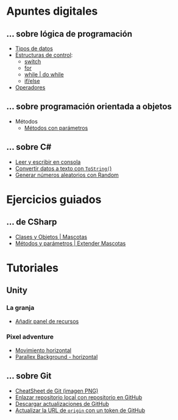 # Apuntes digitales

## <i class="bi bi-file-earmark-code"></i> ... sobre lógica de programación

- [Tipos de datos](programacion/tiposDatos.md)
- [Estructuras de control](programacion/estructurasControl.md):
	- [switch](programacion/infoSwitch.md)
	- [for](programacion/infoFor.md)
	- [while | do while](programacion/infoWhile.md)
	- [if/else](programacion/infoIfElse.md)
- [Operadores](programacion/operadoresBasicos.md)


<!-- 
Operador de incremento ++
Operador de decremento --
Operadores unarios más y menos
Operador de multiplicación *
Operador de división /
Operador de resto %
Operador de suma +
Operador de resta -
Asignación compuesta

Operador de negación lógico !
Operador lógico AND &
Operador IR exclusivo lógico ^
Operador lógico OR |
Operador lógico condicional AND &&
Operador OR lógico condicional ||

Operador de igualdad ==
Operador de desigualdad !=

Operador menor que <
Operador mayor que >
Operador menor o igual que <=
Operador mayor o igual que >=

-->

## <i class="bi bi-journal-code"></i> ... sobre programación orientada a objetos

<!--| - [Clases y Objetos](poo/clasesObjetos.md) -->
<!--| - [Atributos y Métodos](poo/atributosMetodos.md) -->
- Métodos
	- [Métodos con parámetros](poo/parametroMetodos.md)
	<!--| - [Parámetros opcionales](poo/metodosParametrosOpcionales.md) -->
	<!--| - [Sobrecarga de métodos](poo/metodosParametrosOpcionales.md) -->
	<!--| - [Paso de objetos como parámetros](poo/metodosParametrosOpcionales.md) -->
<!--| - [Encapsulamiento](poo/encapsulamiento.md) -->
<!--| - [Herencia](poo/herencia.md) -->
<!--| - [Polimorfismo(poo/polimorfismo.md) -->
<!--| - [Abstracción](poo/abstraccion.md) -->
<!--| - [Constructores y destructores](poo/constructoresDestructores.md) -->
<!--| - [Modificadores de acceso](poo/modificadoresAcceso.md) -->

## <i class="bi bi-journal-text"></i> ... sobre C#

- [Leer y escribir en consola](poo/console.md)
- [Convertir datos a texto con `ToString(`)](poo/toString.md)
- [Generar números aleatorios con Random](ApuntesDigitales/CSharp/infoRandom.md)

<!--

🎮 Orientado a videojuegos: estructuras comunes

	Game Loop básico y su relación con objetos
	Clases base para personajes o entidades (GameObject, Character, etc.)
	Componentes (inspirado en el patrón ECS – Entity Component System)
	Eventos y Delegados (especialmente en C#)
	Uso de interfaces para comportamiento común (ej. IDamageable, ICollectible)
	Herencia vs composición en diseño de entidades

🧰 Estructuras comunes de código en videojuegos

	Singleton (ej. GameManager)
	Factory para generar enemigos o ítems
	State Machine (para IA o animaciones)
	ScriptableObjects (si estás usando Unity)
	Pooling de objetos
	Control de colisiones y eventos de interacción
	Organización en paquetes o carpetas (MVC/MVP en juegos pequeños)

📦 Buenas prácticas y patrones
	
	Responsabilidad única y cohesión
	Acoplamiento bajo entre clases
	Principio de sustitución de Liskov (en herencia)
	DRY (Don’t Repeat Yourself)
	KISS (Keep It Simple, Stupid)

-->   

# Ejercicios guiados

## <i class="bi bi-filetype-cs"></i> ... de CSharp

- [Clases y Objetos | Mascotas](CSharp/ClasesObjetosCSharp.md)
- [Métodos y parámetros | Extender Mascotas](CSharp/expandirMascota.md)

# Tutoriales

## <i class="bi bi-unity"></i> Unity

### La granja

- [Añadir panel de recursos](unity/tutorialBarraRecursos.md)

### Pixel adventure

- [Movimiento horizontal]()
- [Parallex Background  - horizontal](unity/parallexBg.md)

## <i class="bi bi-git"></i> ... sobre Git

- [CheatSheet de Git (imagen PNG)](../descargas/GitCheatSheet.png)
- [Enlazar repositorio local con repositorio en GitHub](git/gitRepositorioArchivos.md)
- [Descargar actualizaciones de GitHub](git/actualizarRepositorio.md)
- [Actualizar la URL de `origin` con un token de GitHub](git/tokenURL.md)